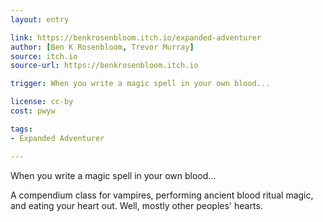 ```yaml
---
layout: entry

link: https://benkrosenbloom.itch.io/expanded-adventurer
author: [Ben K Rosenbloom, Trevor Murray]
source: itch.io
source-url: https://benkrosenbloom.itch.io

trigger: When you write a magic spell in your own blood...

license: cc-by
cost: pwyw

tags:
- Expanded Adventurer

---
```

When you write a magic spell in your own blood... 

A compendium class for vampires, performing ancient blood ritual magic, and eating your heart out. Well, mostly other peoples' hearts.